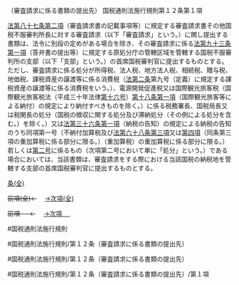 （審査請求に係る書類の提出先）
国税通則法施行規則第１２条第１項

[法第八十七条第二項](国税通則法＿＿＿＿＿第８７条第２項)（審査請求書の記載事項等）に規定する審査請求書その他国税不服審判所長に対する審査請求（以下「審査請求」という。）に関し提出する書類は、法令に別段の定めがある場合を除き、その審査請求に係る[法第九十三条第一項](国税通則法＿＿＿＿＿第９３条第１項)（答弁書の提出等）に規定する原処分庁の管轄区域を管轄する国税不服審判所の支部（以下「支部」という。）の首席国税審判官に提出するものとする。ただし、審査請求に係る処分が所得税、法人税、地方法人税、相続税、贈与税、地価税、課税資産の譲渡等に係る消費税（[法第二条](国税通則法＿＿＿＿＿第２条第１項)第九号（定義）に規定する課税資産の譲渡等に係る消費税をいう。）、電源開発促進税又は国際観光旅客税（国際観光旅客税法（平成三十年法律[第十六号](国税通則法施行規則＿第１２条第１項第１６号)）[第十八条第一項](国税通則法施行規則＿第１８条第１項)（国際観光旅客等による納付）の規定により納付すべきものを除く。）に係る税務署長、国税局長又は税関長の処分（国税の徴収に関する処分及び滞納処分（その例による処分を含む。）を除く。）又は[法第三十六条第一項](国税通則法＿＿＿＿＿第３６条第１項)（納税の告知）の規定による納税の告知のうち同項第一号（不納付加算税及び[法第六十八条第三項](国税通則法＿＿＿＿＿第６８条第３項)又は[第四項](国税通則法施行規則＿第１２条第４項)（同条第三項の重加算税に係る部分に限る。）（重加算税）の重加算税に係る部分に限る。）若しくは[第二号](国税通則法施行規則＿第１２条第１項第２号)に係るもの（次項第二号において単に「処分」という。）である場合においては、当該書類は、審査請求をする際における当該国税の納税地を管轄する支部の首席国税審判官に提出するものとする。

[条(全)](国税通則法施行規則＿第１２条_.md)

~~前項(全)←~~　  [→次項(全)](国税通則法施行規則＿第１２条第２項_.md)

~~前項 　 ←~~　  [→次項 　 ](国税通則法施行規則＿第１２条第２項.md)



#国税通則法施行規則

#国税通則法施行規則/第１２条（審査請求に係る書類の提出先）

#国税通則法施行規則/第１２条（審査請求に係る書類の提出先）

#国税通則法施行規則/第１２条（審査請求に係る書類の提出先）/第１項

